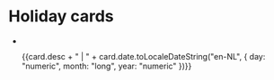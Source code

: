<script setup>
import { ref } from "vue";

const baseUrl = "/img/holiday_cards/";

const originalCards = [
    { name: "silly_boy", desc: "Birthday card for Nastya", date: new Date("June 11, 2024") },
    { name: "mouse_dancing", desc: "Birthday card for Aimee", date: new Date("May 14, 2024") },
    { name: "disco_cat", desc: "Birthday card for Ivo", date: new Date("May 14, 2024") },
    { name: "man_twerking", desc: "Birthday card for Max", date: new Date("September 16, 2023") },
    { name: "hermit", desc: "Birthday card for Yura", date: new Date("October 22, 2023") },
    { name: "cat_on_a_boat", desc: "Birthday card for Kamran", date: new Date("October 21, 2023") },
    { name: "cat_on_christmas_tree", desc: "Christmas card for Ivo and Anieke", date: new Date("December 26, 2022") },
    { name: "accurate_angel", desc: "Christmas card for Ales and Leonid", date: new Date("December 26, 2022") },
    { name: "krampus", desc: "Christmas card Nastya and Yura", date: new Date("December 26, 2022") },
    { name: "moon_kissing_sun", desc: "Christmas card for Kirill and Sergei", date: new Date("December 26, 2022") },
    { name: "christmas_sweater", desc: "Christmas card for Aimee", date: new Date("December 26, 2022") },
    { name: "christmas_decorations", desc: "Christmas card Lies and Hans", date: new Date("December 26, 2022") },
    ];

originalCards.sort((a, b) => {
    if (a.date > b.date) return -1;
    else if (a.date < b.date) return 1;
    else return 0;
});

const cards = ref(originalCards);

</script>


# Holiday cards

<ul class="holiday-cards-gallery">
    <li v-for="card in cards">
        <img loading="lazy" width="200px" :src='baseUrl + card.name + ".jpg"' />
        <p>{{card.desc + " | " + card.date.toLocaleDateString("en-NL", { day: "numeric", month: "long", year: "numeric" })}}</p>
    </li>
</ul>

<style lang="scss">
    .holiday-cards-gallery {
        max-width: 600px;
        display: grid;
        gap: 16px;
        grid-template-columns: 1fr;
    }
</style>